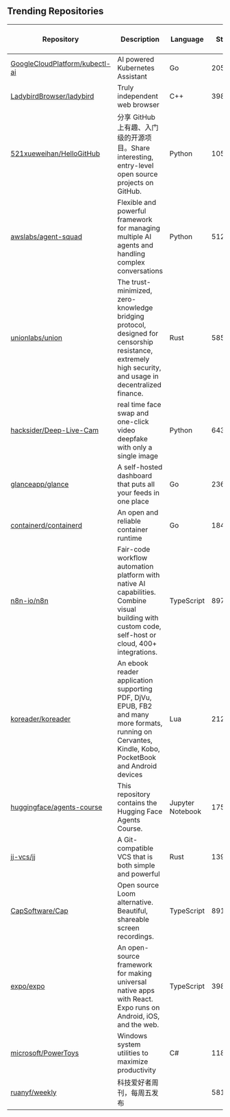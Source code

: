 ## Trending Repositories

| Repository | Description | Language | Stars | Forks | Built By | Current Period Stars |
|------------|-------------|----------|-------|-------|----------|---------------------|
| [GoogleCloudPlatform/kubectl-ai](https://github.com/GoogleCloudPlatform/kubectl-ai) | AI powered Kubernetes Assistant | Go | 2058 | 144 | [justinsb](https://github.com/justinsb), [droot](https://github.com/droot), [janetkuo](https://github.com/janetkuo), [hakman](https://github.com/hakman) | 495 |
| [LadybirdBrowser/ladybird](https://github.com/LadybirdBrowser/ladybird) | Truly independent web browser | C++ | 39808 | 1656 | [awesomekling](https://github.com/awesomekling), [trflynn89](https://github.com/trflynn89), [linusg](https://github.com/linusg), [AtkinsSJ](https://github.com/AtkinsSJ), [alimpfard](https://github.com/alimpfard) | 542 |
| [521xueweihan/HelloGitHub](https://github.com/521xueweihan/HelloGitHub) | 分享 GitHub 上有趣、入门级的开源项目。Share interesting, entry-level open source projects on GitHub. | Python | 105448 | 9946 | [521xueweihan](https://github.com/521xueweihan), [yaowenqiang](https://github.com/yaowenqiang), [daixiang0](https://github.com/daixiang0), [ChungZH](https://github.com/ChungZH), [hibobby](https://github.com/hibobby) | 809 |
| [awslabs/agent-squad](https://github.com/awslabs/agent-squad) | Flexible and powerful framework for managing multiple AI agents and handling complex conversations | Python | 5127 | 429 | [brnaba-aws](https://github.com/brnaba-aws), [cornelcroi](https://github.com/cornelcroi), [Rajaniraiyn](https://github.com/Rajaniraiyn), [leandrodamascena](https://github.com/leandrodamascena) | 106 |
| [unionlabs/union](https://github.com/unionlabs/union) | The trust-minimized, zero-knowledge bridging protocol, designed for censorship resistance, extremely high security, and usage in decentralized finance. | Rust | 58504 | 2916 | [cor](https://github.com/cor), [benluelo](https://github.com/benluelo), [hussein-aitlahcen](https://github.com/hussein-aitlahcen), [Swepool](https://github.com/Swepool), [PoisonPhang](https://github.com/PoisonPhang) | 583 |
| [hacksider/Deep-Live-Cam](https://github.com/hacksider/Deep-Live-Cam) | real time face swap and one-click video deepfake with only a single image | Python | 64337 | 8895 | [hacksider](https://github.com/hacksider), [KRSHH](https://github.com/KRSHH), [vic4key](https://github.com/vic4key), [pereiraroland26](https://github.com/pereiraroland26), [kier007](https://github.com/kier007) | 1954 |
| [glanceapp/glance](https://github.com/glanceapp/glance) | A self-hosted dashboard that puts all your feeds in one place | Go | 23668 | 893 | [svilenmarkov](https://github.com/svilenmarkov), [c0smicdev](https://github.com/c0smicdev), [ralphocdol](https://github.com/ralphocdol), [wfg](https://github.com/wfg), [DVDAndroid](https://github.com/DVDAndroid) | 230 |
| [containerd/containerd](https://github.com/containerd/containerd) | An open and reliable container runtime | Go | 18481 | 3535 | [crosbymichael](https://github.com/crosbymichael), [dmcgowan](https://github.com/dmcgowan), [Random-Liu](https://github.com/Random-Liu), [estesp](https://github.com/estesp), [AkihiroSuda](https://github.com/AkihiroSuda) | 21 |
| [n8n-io/n8n](https://github.com/n8n-io/n8n) | Fair-code workflow automation platform with native AI capabilities. Combine visual building with custom code, self-host or cloud, 400+ integrations. | TypeScript | 89717 | 24617 | [janober](https://github.com/janober), [netroy](https://github.com/netroy), [ivov](https://github.com/ivov), [RicardoE105](https://github.com/RicardoE105), [michael-radency](https://github.com/michael-radency) | 432 |
| [koreader/koreader](https://github.com/koreader/koreader) | An ebook reader application supporting PDF, DjVu, EPUB, FB2 and many more formats, running on Cervantes, Kindle, Kobo, PocketBook and Android devices | Lua | 21279 | 1435 | [houqp](https://github.com/houqp), [chrox](https://github.com/chrox), [NiLuJe](https://github.com/NiLuJe), [Frenzie](https://github.com/Frenzie), [poire-z](https://github.com/poire-z) | 190 |
| [huggingface/agents-course](https://github.com/huggingface/agents-course) | This repository contains the Hugging Face Agents Course. | Jupyter Notebook | 17587 | 1152 | [burtenshaw](https://github.com/burtenshaw), [sergiopaniego](https://github.com/sergiopaniego), [simoninithomas](https://github.com/simoninithomas), [davidberenstein1957](https://github.com/davidberenstein1957), [Jofthomas](https://github.com/Jofthomas) | 127 |
| [jj-vcs/jj](https://github.com/jj-vcs/jj) | A Git-compatible VCS that is both simple and powerful | Rust | 13942 | 494 | [yuja](https://github.com/yuja), [martinvonz](https://github.com/martinvonz), [ilyagr](https://github.com/ilyagr), [thoughtpolice](https://github.com/thoughtpolice) | 179 |
| [CapSoftware/Cap](https://github.com/CapSoftware/Cap) | Open source Loom alternative. Beautiful, shareable screen recordings. | TypeScript | 8917 | 487 | [richiemcilroy](https://github.com/richiemcilroy), [Brendonovich](https://github.com/Brendonovich), [ameer2468](https://github.com/ameer2468), [ItsEeleeya](https://github.com/ItsEeleeya), [filleduchaos](https://github.com/filleduchaos) | 496 |
| [expo/expo](https://github.com/expo/expo) | An open-source framework for making universal native apps with React. Expo runs on Android, iOS, and the web. | TypeScript | 39863 | 6828 | [brentvatne](https://github.com/brentvatne), [tsapeta](https://github.com/tsapeta), [EvanBacon](https://github.com/EvanBacon), [lukmccall](https://github.com/lukmccall), [amandeepmittal](https://github.com/amandeepmittal) | 61 |
| [microsoft/PowerToys](https://github.com/microsoft/PowerToys) | Windows system utilities to maximize productivity | C# | 118208 | 6982 | [crutkas](https://github.com/crutkas), [bao-qian](https://github.com/bao-qian), [qianlifeng](https://github.com/qianlifeng), [jaimecbernardo](https://github.com/jaimecbernardo), [stefansjfw](https://github.com/stefansjfw) | 62 |
| [ruanyf/weekly](https://github.com/ruanyf/weekly) | 科技爱好者周刊，每周五发布 |  | 58177 | 3257 | [ruanyf](https://github.com/ruanyf), [fanofxiaofeng](https://github.com/fanofxiaofeng), [luhuadong](https://github.com/luhuadong), [eltsai](https://github.com/eltsai), [keepwow](https://github.com/keepwow) | 890 |
